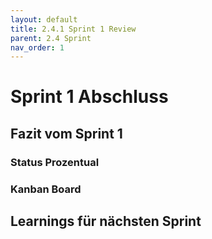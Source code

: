 ```yaml
---
layout: default
title: 2.4.1 Sprint 1 Review
parent: 2.4 Sprint
nav_order: 1
---
```

#   Sprint 1 Abschluss

##  Fazit vom Sprint 1



### Status Prozentual


### Kanban Board


## Learnings für nächsten Sprint